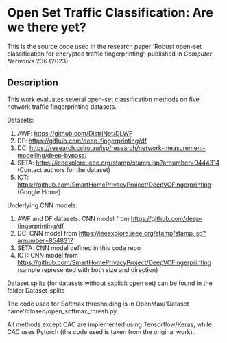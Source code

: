 # Open Set Traffic Classification: Are we there yet?

This is the source code used in the research paper 'Robust open-set classification for encrypted traffic fingerprinting', published in _Computer Networks_ 236 (2023).

## Description

This work evaluates several open-set classification methods on five network traffic fingerprinting datasets.

Datasets:
1. AWF: https://github.com/DistriNet/DLWF
2. DF: https://github.com/deep-fingerprinting/df
3. DC: https://research.csiro.au/isp/research/network-measurement-modelling/deep-bypass/
4. SETA: https://ieeexplore.ieee.org/stamp/stamp.jsp?arnumber=9444314 (Contact authors for the dataset)
5. IOT: https://github.com/SmartHomePrivacyProject/DeepVCFingerprinting (Google Home)

Underlying CNN models:
1. AWF and DF datasets: CNN model from https://github.com/deep-fingerprinting/df
2. DC: CNN model from https://ieeexplore.ieee.org/stamp/stamp.jsp?arnumber=8548317
3. SETA: CNN model defined in this code repo
4. IOT: CNN model from https://github.com/SmartHomePrivacyProject/DeepVCFingerprinting (sample represented with both size and direction)

Dataset splits (for datasets without explicit open set) can be found in the folder Dataset_splits

The code used for Softmax thresholding is in OpenMax/'Dataset name'/closed/open_softmax_thresh.py
  
All methods except CAC are implemented using Tensorflow/Keras, while CAC uses Pytorch (the code used is taken from the original work). 
